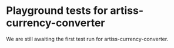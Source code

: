 # Playground tests for artiss-currency-converter
We are still awaiting the first test run for artiss-currency-converter.
